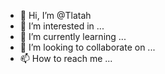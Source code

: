 - 👋 Hi, I’m @Tlatah
- 👀 I’m interested in ...
- 🌱 I’m currently learning ...
- 💞️ I’m looking to collaborate on ...
- 📫 How to reach me ...

<!---
Tlatah/Tlatah is a ✨ special ✨ repository because its `README.md` (this file) appears on your GitHub profile.
You can click the Preview link to take a look at your changes.
--->
